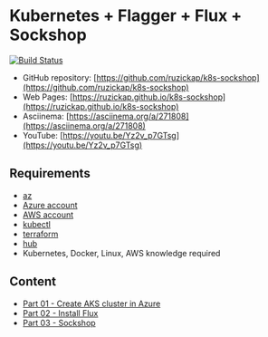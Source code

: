 # Kubernetes + Flagger + Flux + Sockshop

[![Build Status](https://github.com/ruzickap/k8s-sockshop/workflows/vuepress-build/badge.svg)](https://github.com/ruzickap/k8s-sockshop)

* GitHub repository: [https://github.com/ruzickap/k8s-sockshop](https://github.com/ruzickap/k8s-sockshop)
* Web Pages: [https://ruzickap.github.io/k8s-sockshop](https://ruzickap.github.io/k8s-sockshop)
* Asciinema: [https://asciinema.org/a/271808](https://asciinema.org/a/271808)
* YouTube: [https://youtu.be/Yz2v_p7GTsg](https://youtu.be/Yz2v_p7GTsg)

## Requirements

* [az](https://docs.microsoft.com/en-us/cli/azure/)
* [Azure account](https://azure.microsoft.com/account/)
* [AWS account](https://aws.amazon.com/account/)
* [kubectl](https://kubernetes.io/docs/tasks/tools/install-kubectl/)
* [terraform](https://www.terraform.io/)
* [hub](https://hub.github.com/)
* Kubernetes, Docker, Linux, AWS knowledge required

## Content

* [Part 01 - Create AKS cluster in Azure](part-01/README.md)
* [Part 02 - Install Flux](part-02/README.md)
* [Part 03 - Sockshop](part-03/README.md)
